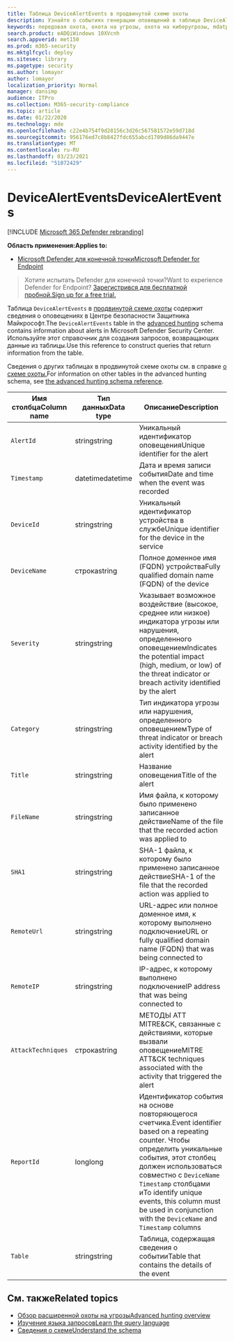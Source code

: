```yaml
---
title: Таблица DeviceAlertEvents в продвинутой схеме охоты
description: Узнайте о событиях генерации оповещений в таблице DeviceAlertEvents продвинутой схемы охоты
keywords: передовая охота, охота на угрозы, охота на киберугрозы, mdatp, microsoft defender atp, wdatp search, query, telemetry, schema reference, kusto, table, column, data type, description, DeviceAlertEvents, alert, severity, category
search.product: eADQiWindows 10XVcnh
search.appverid: met150
ms.prod: m365-security
ms.mktglfcycl: deploy
ms.sitesec: library
ms.pagetype: security
ms.author: lomayor
author: lomayor
localization_priority: Normal
manager: dansimp
audience: ITPro
ms.collection: M365-security-compliance
ms.topic: article
ms.date: 01/22/2020
ms.technology: mde
ms.openlocfilehash: c22e4b754f9d28156c3d26c567581572e59d718d
ms.sourcegitcommit: 956176ed7c8b8427fdc655abcd1709d86da9447e
ms.translationtype: MT
ms.contentlocale: ru-RU
ms.lasthandoff: 03/23/2021
ms.locfileid: "51072429"
---
```

# <a name="devicealertevents"></a><span data-ttu-id="9060a-104">DeviceAlertEvents</span><span class="sxs-lookup"><span data-stu-id="9060a-104">DeviceAlertEvents</span></span>

[!INCLUDE [Microsoft 365 Defender rebranding](../../includes/microsoft-defender.md)]

<span data-ttu-id="9060a-105">**Область применения:**</span><span class="sxs-lookup"><span data-stu-id="9060a-105">**Applies to:**</span></span>
- [<span data-ttu-id="9060a-106">Microsoft Defender для конечной точки</span><span class="sxs-lookup"><span data-stu-id="9060a-106">Microsoft Defender for Endpoint</span></span>](https://go.microsoft.com/fwlink/p/?linkid=2154037)



><span data-ttu-id="9060a-107">Хотите испытать Defender для конечной точки?</span><span class="sxs-lookup"><span data-stu-id="9060a-107">Want to experience Defender for Endpoint?</span></span> [<span data-ttu-id="9060a-108">Зарегистрився для бесплатной пробной.</span><span class="sxs-lookup"><span data-stu-id="9060a-108">Sign up for a free trial.</span></span>](https://www.microsoft.com/microsoft-365/windows/microsoft-defender-atp?ocid=docs-wdatp-advancedhuntingref-abovefoldlink)

<span data-ttu-id="9060a-109">Таблица `DeviceAlertEvents` в [продвинутой схеме охоты](advanced-hunting-overview.md) содержит сведения о оповещениях в Центре безопасности Защитника Майкрософт.</span><span class="sxs-lookup"><span data-stu-id="9060a-109">The `DeviceAlertEvents` table in the [advanced hunting](advanced-hunting-overview.md) schema contains information about alerts in Microsoft Defender Security Center.</span></span> <span data-ttu-id="9060a-110">Используйте этот справочник для создания запросов, возвращающих данные из таблицы.</span><span class="sxs-lookup"><span data-stu-id="9060a-110">Use this reference to construct queries that return information from the table.</span></span>

<span data-ttu-id="9060a-111">Сведения о других таблицах в продвинутой схеме охоты см. в справке [о схеме охоты.](advanced-hunting-schema-reference.md)</span><span class="sxs-lookup"><span data-stu-id="9060a-111">For information on other tables in the advanced hunting schema, see [the advanced hunting schema reference](advanced-hunting-schema-reference.md).</span></span>

| <span data-ttu-id="9060a-112">Имя столбца</span><span class="sxs-lookup"><span data-stu-id="9060a-112">Column name</span></span> | <span data-ttu-id="9060a-113">Тип данных</span><span class="sxs-lookup"><span data-stu-id="9060a-113">Data type</span></span> | <span data-ttu-id="9060a-114">Описание</span><span class="sxs-lookup"><span data-stu-id="9060a-114">Description</span></span> |
|-------------|-----------|-------------|
| `AlertId` | <span data-ttu-id="9060a-115">string</span><span class="sxs-lookup"><span data-stu-id="9060a-115">string</span></span> | <span data-ttu-id="9060a-116">Уникальный идентификатор оповещения</span><span class="sxs-lookup"><span data-stu-id="9060a-116">Unique identifier for the alert</span></span> |
| `Timestamp` | <span data-ttu-id="9060a-117">datetime</span><span class="sxs-lookup"><span data-stu-id="9060a-117">datetime</span></span> | <span data-ttu-id="9060a-118">Дата и время записи события</span><span class="sxs-lookup"><span data-stu-id="9060a-118">Date and time when the event was recorded</span></span> |
| `DeviceId` | <span data-ttu-id="9060a-119">string</span><span class="sxs-lookup"><span data-stu-id="9060a-119">string</span></span> | <span data-ttu-id="9060a-120">Уникальный идентификатор устройства в службе</span><span class="sxs-lookup"><span data-stu-id="9060a-120">Unique identifier for the device in the service</span></span> |
| `DeviceName` | <span data-ttu-id="9060a-121">строка</span><span class="sxs-lookup"><span data-stu-id="9060a-121">string</span></span> | <span data-ttu-id="9060a-122">Полное доменное имя (FQDN) устройства</span><span class="sxs-lookup"><span data-stu-id="9060a-122">Fully qualified domain name (FQDN) of the device</span></span> |
| `Severity` | <span data-ttu-id="9060a-123">string</span><span class="sxs-lookup"><span data-stu-id="9060a-123">string</span></span> | <span data-ttu-id="9060a-124">Указывает возможное воздействие (высокое, среднее или низкое) индикатора угрозы или нарушения, определенного оповещением</span><span class="sxs-lookup"><span data-stu-id="9060a-124">Indicates the potential impact (high, medium, or low) of the threat indicator or breach activity identified by the alert</span></span> |
| `Category` | <span data-ttu-id="9060a-125">string</span><span class="sxs-lookup"><span data-stu-id="9060a-125">string</span></span> | <span data-ttu-id="9060a-126">Тип индикатора угрозы или нарушения, определенного оповещением</span><span class="sxs-lookup"><span data-stu-id="9060a-126">Type of threat indicator or breach activity identified by the alert</span></span> |
| `Title` | <span data-ttu-id="9060a-127">string</span><span class="sxs-lookup"><span data-stu-id="9060a-127">string</span></span> | <span data-ttu-id="9060a-128">Название оповещения</span><span class="sxs-lookup"><span data-stu-id="9060a-128">Title of the alert</span></span> |
| `FileName` | <span data-ttu-id="9060a-129">string</span><span class="sxs-lookup"><span data-stu-id="9060a-129">string</span></span> | <span data-ttu-id="9060a-130">Имя файла, к которому было применено записанное действие</span><span class="sxs-lookup"><span data-stu-id="9060a-130">Name of the file that the recorded action was applied to</span></span> |
| `SHA1` | <span data-ttu-id="9060a-131">string</span><span class="sxs-lookup"><span data-stu-id="9060a-131">string</span></span> | <span data-ttu-id="9060a-132">SHA-1 файла, к которому было применено записанное действие</span><span class="sxs-lookup"><span data-stu-id="9060a-132">SHA-1 of the file that the recorded action was applied to</span></span> |
| `RemoteUrl` | <span data-ttu-id="9060a-133">string</span><span class="sxs-lookup"><span data-stu-id="9060a-133">string</span></span> | <span data-ttu-id="9060a-134">URL-адрес или полное доменное имя, к которому выполнено подключение</span><span class="sxs-lookup"><span data-stu-id="9060a-134">URL or fully qualified domain name (FQDN) that was being connected to</span></span> |
| `RemoteIP` | <span data-ttu-id="9060a-135">string</span><span class="sxs-lookup"><span data-stu-id="9060a-135">string</span></span> | <span data-ttu-id="9060a-136">IP-адрес, к которому выполнено подключение</span><span class="sxs-lookup"><span data-stu-id="9060a-136">IP address that was being connected to</span></span> |
| `AttackTechniques` | <span data-ttu-id="9060a-137">строка</span><span class="sxs-lookup"><span data-stu-id="9060a-137">string</span></span> | <span data-ttu-id="9060a-138">МЕТОДЫ ATT MITRE&CK, связанные с действиями, которые вызвали оповещение</span><span class="sxs-lookup"><span data-stu-id="9060a-138">MITRE ATT&CK techniques associated with the activity that triggered the alert</span></span> |
| `ReportId` | <span data-ttu-id="9060a-139">long</span><span class="sxs-lookup"><span data-stu-id="9060a-139">long</span></span> | <span data-ttu-id="9060a-140">Идентификатор события на основе повторяющегося счетчика.</span><span class="sxs-lookup"><span data-stu-id="9060a-140">Event identifier based on a repeating counter.</span></span> <span data-ttu-id="9060a-141">Чтобы определить уникальные события, этот столбец должен использоваться совместно с `DeviceName` `Timestamp` столбцами и</span><span class="sxs-lookup"><span data-stu-id="9060a-141">To identify unique events, this column must be used in conjunction with the `DeviceName` and `Timestamp` columns</span></span> |
| `Table` | <span data-ttu-id="9060a-142">string</span><span class="sxs-lookup"><span data-stu-id="9060a-142">string</span></span> | <span data-ttu-id="9060a-143">Таблица, содержащая сведения о событии</span><span class="sxs-lookup"><span data-stu-id="9060a-143">Table that contains the details of the event</span></span> |

## <a name="related-topics"></a><span data-ttu-id="9060a-144">См. также</span><span class="sxs-lookup"><span data-stu-id="9060a-144">Related topics</span></span>
- [<span data-ttu-id="9060a-145">Обзор расширенной охоты на угрозы</span><span class="sxs-lookup"><span data-stu-id="9060a-145">Advanced hunting overview</span></span>](advanced-hunting-overview.md)
- [<span data-ttu-id="9060a-146">Изучение языка запросов</span><span class="sxs-lookup"><span data-stu-id="9060a-146">Learn the query language</span></span>](advanced-hunting-query-language.md)
- [<span data-ttu-id="9060a-147">Сведения о схеме</span><span class="sxs-lookup"><span data-stu-id="9060a-147">Understand the schema</span></span>](advanced-hunting-schema-reference.md)
